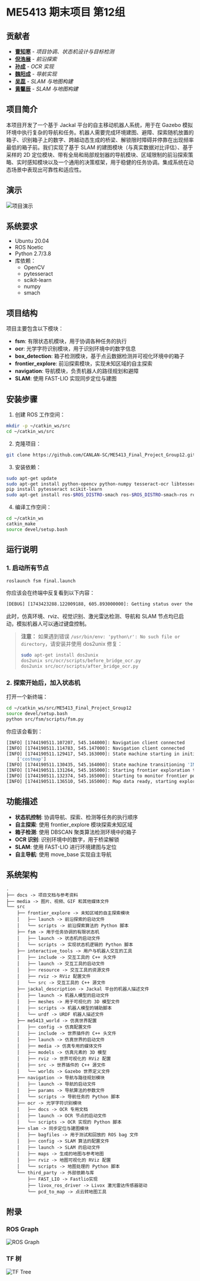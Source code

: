# ME5413 期末项目 第12组

## 贡献者

- [**曹知寒**](https://github.com/dragonundertheworld) - *项目协调、状态机设计与目标检测*  
- [**倪浩展**](https://github.com/nihaozhan) - *前沿探索*  
- [**孙成**](https://github.com/CANLAN-SC) - *OCR 实现*  
- [**魏阳成**](https://github.com/Wei819cn) - *导航实现*  
- [**吴蕊**](https://github.com/Avory1258) - *SLAM 与地图构建*  
- [**黄馨辰**](https://github.com/koallaaa) - *SLAM 与地图构建*  

## 项目简介

本项目开发了一个基于 Jackal 平台的自主移动机器人系统，用于在 Gazebo 模拟环境中执行复杂的导航和任务。机器人需要完成环境建图、避障、探索随机放置的箱子、识别箱子上的数字、跨越动态生成的桥梁、解锁限时障碍并停靠在出现频率最低的箱子前。我们实现了基于 SLAM 的建图模块（与真实数据对比评估）、基于采样的 2D 定位模块、带有全局和局部规划器的导航模块、区域限制的前沿探索策略、实时感知模块以及一个通用的决策框架，用于稳健的任务协调。集成系统在动态场景中表现出可靠性和适应性。

## 演示
![项目演示](./media/final.gif)

## 系统要求

- Ubuntu 20.04
- ROS Noetic
- Python 2.7/3.8
- 库依赖：
  - OpenCV
  - pytesseract
  - scikit-learn
  - numpy
  - smach

## 项目结构

项目主要包含以下模块：

- **fsm**: 有限状态机模块，用于协调各种任务的执行
- **ocr**: 光学字符识别模块，用于识别环境中的数字信息
- **box_detection**: 箱子检测模块，基于点云数据检测并可视化环境中的箱子
- **frontier_explore**: 前沿探索模块，实现未知区域的自主探索
- **navigation**: 导航模块，负责机器人的路径规划和避障
- **SLAM**: 使用 FAST-LIO 实现同步定位与建图

## 安装步骤

1. 创建 ROS 工作空间：
```bash
mkdir -p ~/catkin_ws/src
cd ~/catkin_ws/src
```

2. 克隆项目：
```bash
git clone https://github.com/CANLAN-SC/ME5413_Final_Project_Group12.git
```

3. 安装依赖：
```bash
sudo apt-get update
sudo apt-get install python-opencv python-numpy tesseract-ocr libtesseract-dev
pip install pytesseract scikit-learn
sudo apt-get install ros-$ROS_DISTRO-smach ros-$ROS_DISTRO-smach-ros ros-$ROS_DISTRO-explore-lite ros-$ROS_DISTRO-teleop-twist-keyboard ros-$ROS_DISTRO-gmapping ros-$ROS_DISTRO-move-base ros-noetic-teb-local-planner ros-noetic-navigation
```

4. 编译工作空间：
```bash
cd ~/catkin_ws
catkin_make
source devel/setup.bash
```

## 运行说明

### 1. 启动所有节点

```bash
roslaunch fsm final.launch
```
你应该会在终端中反复看到以下内容：
```bash
[DEBUG] [1743423288.122009188, 605.893000000]: Getting status over the wire.
```
此时，仿真环境、rviz、视觉识别、激光雷达检测、导航和 SLAM 节点均已启动，模拟机器人可以通过键盘控制。

> **注意：** 如果遇到错误 `/usr/bin/env: 'python\r': No such file or directory`，请安装并使用 dos2unix 修复：
> ```bash
> sudo apt-get install dos2unix
> dos2unix src/ocr/scripts/before_bridge_ocr.py
> dos2unix src/ocr/scripts/after_bridge_ocr.py
> ```

### 2. **探索开始后**，加入状态机

打开一个新终端：
```bash
cd ~/catkin_ws/src/ME5413_Final_Project_Group12
source devel/setup.bash
python src/fsm/scripts/fsm.py
```

你应该会看到：
```bash
[INFO] [1744190511.107207, 545.144000]: Navigation client connected
[INFO] [1744190511.114783, 545.147000]: Navigation client connected
[INFO] [1744190511.129417, 545.163000]: State machine starting in initial state 'INITIALIZE' with userdata: 
    ['costmap']
[INFO] [1744190511.130435, 545.164000]: State machine transitioning 'INITIALIZE':'initialized'-->'EXPLORE_FRONTIER'
[INFO] [1744190511.131264, 545.165000]: Starting frontier exploration task...
[INFO] [1744190511.132374, 545.165000]: Starting to monitor frontier point count, threshold is 0
[INFO] [1744190511.136510, 545.165000]: Map data ready, starting exploration...
```

## 功能描述

- **状态机控制**: 协调导航、探索、检测等任务的执行顺序
- **自主探索**: 使用 frontier_explore 模块探索未知区域
- **箱子检测**: 使用 DBSCAN 聚类算法检测环境中的箱子
- **OCR 识别**: 识别环境中的数字，用于桥梁解锁
- **SLAM**: 使用 FAST-LIO 进行环境建图与定位
- **自主导航**: 使用 move_base 实现自主导航

## 系统架构

```plaintext
.
├── docs -> 项目文档与参考资料
├── media -> 图片、视频、GIF 和其他媒体文件
└── src
    ├── frontier_explore -> 未知区域的自主探索模块
    │   ├── launch -> 前沿探索的启动文件
    │   └── scripts -> 前沿探索算法的 Python 脚本
    ├── fsm -> 用于任务协调的有限状态机
    │   ├── launch -> 状态机的启动文件
    │   └── scripts -> 实现状态机逻辑的 Python 脚本
    ├── interactive_tools -> 用户与机器人交互的工具
    │   ├── include -> 交互工具的 C++ 头文件
    │   ├── launch -> 交互工具的启动文件
    │   ├── resource -> 交互工具的资源文件
    │   ├── rviz -> RViz 配置文件
    │   └── src -> 交互工具的 C++ 源文件
    ├── jackal_description -> Jackal 平台的机器人描述文件
    │   ├── launch -> 机器人模型的启动文件
    │   ├── meshes -> 用于可视化的 3D 模型文件
    │   ├── scripts -> 机器人模型的辅助脚本
    │   └── urdf -> URDF 机器人描述文件
    ├── me5413_world -> 仿真世界配置
    │   ├── config -> 仿真配置文件
    │   ├── include -> 世界插件的 C++ 头文件
    │   ├── launch -> 仿真世界的启动文件
    │   ├── media -> 仿真专用的媒体文件
    │   ├── models -> 仿真元素的 3D 模型
    │   ├── rviz -> 世界可视化的 RViz 配置
    │   ├── src -> 世界插件的 C++ 源文件
    │   └── worlds -> Gazebo 世界定义文件
    ├── navigation -> 导航与路径规划模块
    │   ├── launch -> 导航的启动文件
    │   ├── params -> 导航算法的参数文件
    │   └── scripts -> 导航任务的 Python 脚本
    ├── ocr -> 光学字符识别模块
    │   ├── docs -> OCR 专用文档
    │   ├── launch -> OCR 节点的启动文件
    │   └── scripts -> OCR 实现的 Python 脚本
    ├── slam -> 同步定位与建图模块
    │   ├── bagfiles -> 用于测试和回放的 ROS bag 文件
    │   ├── config -> SLAM 算法的配置文件
    │   ├── launch -> SLAM 的启动文件
    │   ├── maps -> 生成的地图与参考地图
    │   ├── rviz -> 地图可视化的 RViz 配置
    │   └── scripts -> 地图处理的 Python 脚本
    └── third_party -> 外部依赖与库
        ├── FAST_LIO -> Fastlio实现
        ├── livox_ros_driver -> Livox 激光雷达传感器驱动
        └── pcd_to_map -> 点云转地图工具
```

## 附录
### ROS Graph
![ROS Graph](./media/rosgraph.png)

### TF 树
![TF Tree](./media/frames.png)